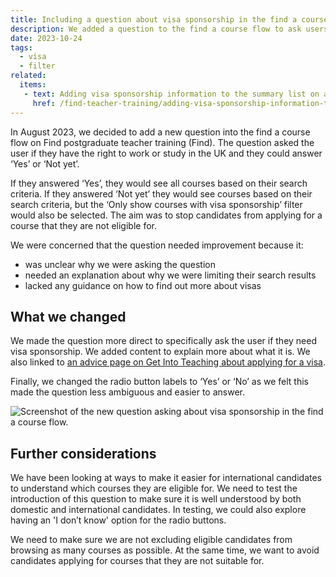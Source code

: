```yaml
---
title: Including a question about visa sponsorship in the find a course flow
description: We added a question to the find a course flow to ask users if they need a visa sponsorship
date: 2023-10-24
tags:
  - visa
  - filter
related:
  items:
   - text: Adding visa sponsorship information to the summary list on a course page
     href: /find-teacher-training/adding-visa-sponsorship-information-to-the-summary-list-on-a-course-page/
---
```


In August 2023, we decided to add a new question into the find a course flow on Find postgraduate teacher training (Find). The question asked the user if they have the right to work or study in the UK and they could answer ‘Yes’ or ‘Not yet’.

If they answered ‘Yes’, they would see all courses based on their search criteria. If they answered ‘Not yet’ they would see courses based on their search criteria, but the ‘Only show courses with visa sponsorship’ filter would also be selected. The aim was to stop candidates from applying for a course that they are not eligible for.

We were concerned that the question needed improvement because it:

- was unclear why we were asking the question
- needed an explanation about why we were limiting their search results
- lacked any guidance on how to find out more about visas

## What we changed

We made the question more direct to specifically ask the user if they need visa sponsorship. We added content to explain more about what it is. We also linked to [an advice page on Get Into Teaching about applying for a visa](https://getintoteaching.education.gov.uk/non-uk-teachers/visas-for-non-uk-trainees).

Finally, we changed the radio button labels to ‘Yes’ or ‘No’ as we felt this made the question less ambiguous and easier to answer.

![Screenshot of the new question asking about visa sponsorship in the find a course flow.](/find-teacher-training/visa-sponsorship-question-in-add-course-flow/visa-sponsorship-add-course.png)

## Further considerations

We have been looking at ways to make it easier for international candidates to understand which courses they are eligible for. We need to test the introduction of this question to make sure it is well understood by both domestic and international candidates. In testing, we could also explore having an 'I don’t know' option for the radio buttons.

We need to make sure we are not excluding eligible candidates from browsing as many courses as possible. At the same time, we want to avoid candidates applying for courses that they are not suitable for.
